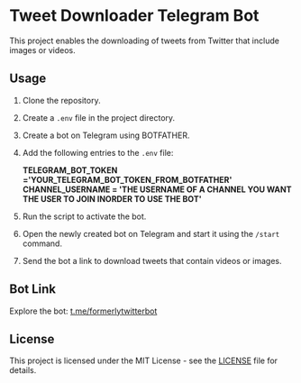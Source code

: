 # Tweet Downloader Telegram Bot

This project enables the downloading of tweets from Twitter that include images or videos.

## Usage

1. Clone the repository.
2. Create a `.env` file in the project directory.
3. Create a bot on Telegram using BOTFATHER.
4. Add the following entries to the `.env` file:

    __TELEGRAM_BOT_TOKEN ='YOUR_TELEGRAM_BOT_TOKEN_FROM_BOTFATHER'__
    __CHANNEL_USERNAME = 'THE USERNAME OF A CHANNEL YOU WANT THE USER TO JOIN INORDER TO USE THE BOT'__
    
5. Run the script to activate the bot.
6. Open the newly created bot on Telegram and start it using the `/start` command.
7. Send the bot a link to download tweets that contain videos or images.

## Bot Link

Explore the bot: [t.me/formerlytwitterbot](https://t.me/formerlytwitterbot)

## License

This project is licensed under the MIT License - see the [LICENSE](LICENSE) file for details.
